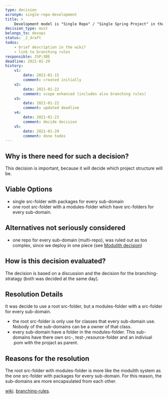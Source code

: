 ```yaml
---
type: decision
acronym: single-repo-development
title: >
    Development model is "Single Repo" / "Single Spring Project" in the evatool-backend Repository
decision_type: must
belongs_to: devops
status: _2_draft
todos: 
    - brief description in the wiki?
    - link to branching rules  
responsible: JSP;SBE
deadline: 2021-01-29
history:
    v1:
        date: 2021-01-15
        comment: created initially
    v2: 
        date: 2021-01-22
        comment: scope enhanced (includes also branching rules)
    v3: 
        date: 2021-01-22
        comment: updated deadline
    v4: 
        date: 2021-01-23
        comment: decide decision
    v5: 
        date: 2021-01-29
        comment: done todos
---
```


## Why is there need for such a decision?

This decision is important, because it will decide which project structure will be. 


## Viable Options

* single src-folder with packages for every sub-domain
* one root src-folder with a modules-folder which have src-folders for every sub-domain.


## Alternatives not seriously considered

* one repo for every sub-domain (multi-repo), was ruled out as too complex, since we deploy in one piece 
    (see [Modulith decision](./modulith))


## How is this decision evaluated?

The decision is based on a discussion and the decision for the branching-stratagy (both was decided at the same day).

 
## Resolution Details

It was decide to use a root src-folder, but a modules-folder with a src-folder for every sub-domain.
* the root src-folder is only use for classes that every sub-domain use. 
Nobody of the sub-domains can be a owner of that class.
* every sub-domain have a folder in the modules-folder. This sub-domains have there own src-,
test-,resource-folder and an indiviual .pom with the projact as parent.

## Reasons for the resolution

The root src-folder with modules-folder is more like the modulith system as the one src-folder with packages
for every sub-domain. For this reason, the sub-domains are more encapsulated from each other.

[wiki](https://github.com/EVATool/evatool-backend/wiki/Repo-structure).
[branching-rules](https://evatool.github.io/fae-architecture-log/decisions/branching-strategy.html).